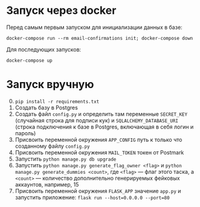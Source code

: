 # Запуск через docker #

Перед самым первым запуском для инициализации данных в базе:

`docker-compose run --rm email-confirmations init; docker-compose down`

Для последующих запусков:

`docker-compose up`

# Запуск вручную #

0. `pip install -r requirements.txt`
1. Создать базу в Postgres
2. Создать файл `config.py` и определить там переменные `SECRET_KEY` (случайная строка для подписи кук) и `SQLALCHEMY_DATABASE_URI` (строка подключения к базе в Postgres, включающая в себя логин и пароль)
3. Присвоить переменной окружения `APP_CONFIG` путь к только что созданному файлу `config.py`
4. Присвоить переменной окружения `MAIL_TOKEN` токен от Postmark
5. Запустить `python manage.py db upgrade`
6. Запустить `python manage.py generate_flag_owner <flag>` и `python manage.py generate_dummies <count>`, где `<flag>` — флаг этого таска, а `<count>` — количество дополнительно генерируемых фейковых аккаунтов, например, 15
7. Присвоить переменной окружения `FLASK_APP` значение `app.py` и запустить приложение: `flask run --host=0.0.0.0 --port=80`
